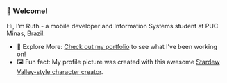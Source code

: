 ### 🌼 Welcome!
Hi, I’m Ruth - a mobile developer and Information Systems student at PUC Minas, Brazil. 

- 🔗 Explore More:
[Check out my portfolio](https://discreet-group-2ed.notion.site/Ruth-Alves-17c152b4e847804e891cfc4d84661b5a) to see what I’ve been working on!
- 🖼️ Fun fact:
My profile picture was created with this awesome [Stardew Valley-style character creator](https://jazzybee.itch.io/sdvcharactercreator).
